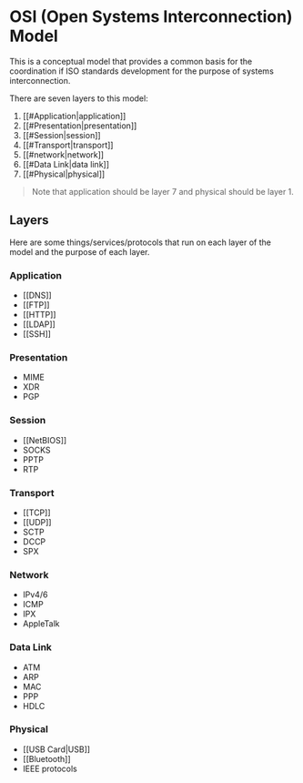 # OSI (Open Systems Interconnection) Model

This is a conceptual model that provides a common basis for the coordination if ISO standards development for the purpose of systems interconnection.

There are seven layers to this model:

1. [[#Application|application]]
2. [[#Presentation|presentation]]
3. [[#Session|session]]
4. [[#Transport|transport]]
5. [[#network|network]]
6. [[#Data Link|data link]]
7. [[#Physical|physical]]

>Note that application should be layer 7 and physical should be layer 1.

## Layers

Here are some things/services/protocols that run on each layer of the model and the purpose of each layer.

### Application

- [[DNS]]
- [[FTP]]
- [[HTTP]]
- [[LDAP]]
- [[SSH]]

### Presentation

- MIME
- XDR
- PGP

### Session

- [[NetBIOS]]
- SOCKS
- PPTP
- RTP

### Transport

- [[TCP]]
- [[UDP]]
- SCTP
- DCCP
- SPX

### Network

- IPv4/6
- ICMP
- IPX
- AppleTalk

### Data Link

- ATM
- ARP
- MAC
- PPP
- HDLC

### Physical

- [[USB Card|USB]]
- [[Bluetooth]]
- IEEE protocols
